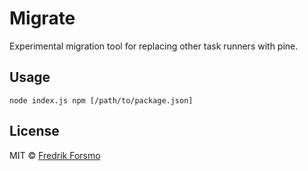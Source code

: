 # Migrate

Experimental migration tool for replacing other task runners with pine.

## Usage

```
node index.js npm [/path/to/package.json]
```

## License

MIT © [Fredrik Forsmo](https://github.com/frozzare)